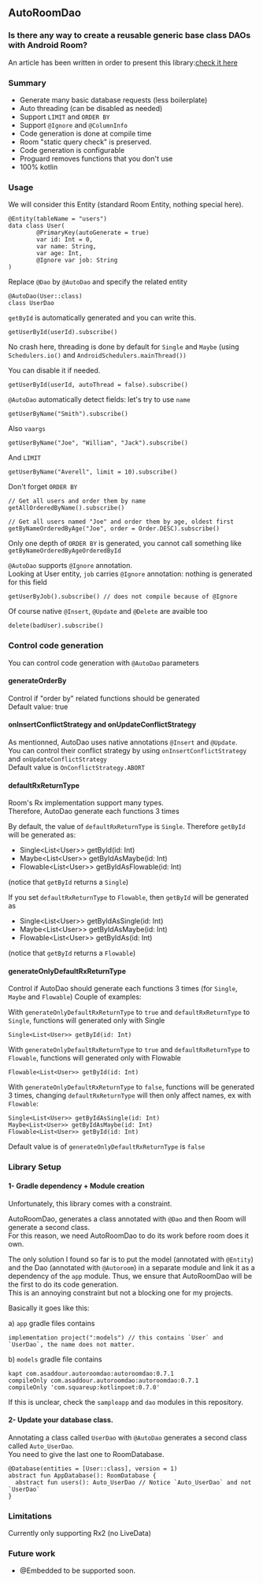 ## AutoRoomDao

### Is there any way to create a reusable generic base class DAOs with Android Room?
An article has been written in order to present this library:[check it here](https://medium.com/@alex.saddour/android-room-automatic-dao-generation-e48661e83c98) 

### Summary 
- Generate many basic database requests (less boilerplate)
- Auto threading (can be disabled as needed)
- Support `LIMIT` and `ORDER BY`
- Support `@Ignore` and `@ColumnInfo` 
- Code generation is done at compile time
- Room "static query check" is preserved.
- Code generation is configurable
- Proguard removes functions that you don't use
- 100% kotlin

### Usage
We will consider this Entity (standard Room Entity, nothing special here).

```
@Entity(tableName = "users")
data class User(
        @PrimaryKey(autoGenerate = true)
        var id: Int = 0,
        var name: String,
        var age: Int,
        @Ignore var job: String
)
```

Replace `@Dao` by `@AutoDao` and specify the related entity
```
@AutoDao(User::class)
class UserDao
```

`getById` is automatically generated and you can write this.

```
getUserById(userId).subscribe()
```

No crash here, threading is done by default for `Single` and `Maybe` (using `Schedulers.io()` and `AndroidSchedulers.mainThread())`  

You can disable it if needed.

```
getUserById(userId, autoThread = false).subscribe()
```
 
`@AutoDao` automatically detect fields: let's try to use `name`  
```
getUserByName("Smith").subscribe()
```

Also `vaargs`
```
getUserByName("Joe", "William", "Jack").subscribe()
```

And `LIMIT`
```
getUserByName("Averell", limit = 10).subscribe()
```

Don't forget `ORDER BY`  

```
// Get all users and order them by name
getAllOrderedByName().subscribe()
  
// Get all users named "Joe" and order them by age, oldest first
getByNameOrderedByAge("Joe", order = Order.DESC).subscribe()
```

Only one depth of `ORDER BY` is generated, you cannot call something like `getByNameOrderedByAgeOrderedById`  

`@AutoDao` supports `@Ignore` annotation.  
Looking at User entity, `job` carries `@Ignore` annotation:  nothing is generated for this field  

```
getUserByJob().subscribe() // does not compile because of @Ignore
```

Of course native `@Insert`, `@Update` and `@Delete` are avaible too
```
delete(badUser).subscribe()
```

### Control code generation
You can control code generation with `@AutoDao` parameters
 
#### generateOrderBy
Control if "order by" related functions should be generated  
Default value: true

#### onInsertConflictStrategy and onUpdateConflictStrategy

As mentionned, AutoDao uses native annotations `@Insert` and `@Update`.  
You can control their conflict strategy by using `onInsertConflictStrategy` and `onUpdateConflictStrategy`  
Default value is `OnConflictStrategy.ABORT`


#### defaultRxReturnType
Room's Rx implementation support many types.  
Therefore, AutoDao generate each functions 3 times  

By default, the value of `defaultRxReturnType` is `Single`. Therefore `getById` will be generated as: 
- Single\<List\<User>> getById(id: Int)
- Maybe\<List\<User>> getByIdAsMaybe(id: Int)
- Flowable\<List\<User>> getByIdAsFlowable(id: Int)  

(notice that `getById` returns a `Single`)
  
If you set `defaultRxReturnType` to `Flowable`, then `getById` will be generated as
- Single\<List\<User>> getByIdAsSingle(id: Int)
- Maybe\<List\<User>> getByIdAsMaybe(id: Int)
- Flowable\<List\<User>> getByIdAs(id: Int) 

(notice that `getById` returns a `Flowable`)

   
#### generateOnlyDefaultRxReturnType

Control if AutoDao should generate each functions 3 times (for `Single`, `Maybe` and `Flowable`)
Couple of examples:

With `generateOnlyDefaultRxReturnType` to `true` and `defaultRxReturnType` to `Single`, functions will generated only with Single
```
Single<List<User>> getById(id: Int)
```
 
With `generateOnlyDefaultRxReturnType` to `true` and `defaultRxReturnType` to `Flowable`, functions will generated only with Flowable
```
Flowable<List<User>> getById(id: Int)
```

With `generateOnlyDefaultRxReturnType` to `false`, functions will be generated 3 times, changing `defaultRxReturnType` will then only affect names, ex with `Flowable`:
```
Single<List<User>> getByIdAsSingle(id: Int)
Maybe<List<User>> getByIdAsMaybe(id: Int)
Flowable<List<User>> getById(id: Int)
``` 

Default value is of `generateOnlyDefaultRxReturnType` is `false`



### Library Setup

#### 1- Gradle dependency + Module creation

Unfortunately, this library comes with a constraint.  

AutoRoomDao, generates a class annotated with `@Dao` and then Room will generate a second class.  
For this reason, we need AutoRoomDao to do its work before room does it own.  

The only solution I found so far is to put the model (annotated with `@Entity`) and the Dao (annotated with `@Autoroom`) in a separate module and link it as a dependency of the `app` module. Thus, we ensure that AutoRoomDao will be the first to do its code generation.  
This is an annoying constraint but not a blocking one for my projects.  

Basically it goes like this:  

a) `app` gradle files contains 
```
implementation project(":models") // this contains `User` and `UserDao`, the name does not matter.
```  

b) `models` gradle file contains  
```
kapt com.asaddour.autoroomdao:autoroomdao:0.7.1
compileOnly com.asaddour.autoroomdao:autoroomdao:0.7.1
compileOnly 'com.squareup:kotlinpoet:0.7.0'
```

If this is unclear, check the `sampleapp` and `dao` modules in this repository.

#### 2- Update your database class.

Annotating a class called `UserDao` with `@AutoDao` generates a second class called `Auto_UserDao`.  
You need to give the last one to RoomDatabase.
```
@Database(entities = [User::class], version = 1)
abstract fun AppDatabase(): RoomDatabase {
  abstract fun users(): Auto_UserDao // Notice `Auto_UserDao` and not `UserDao`
}
```

### Limitations
Currently only supporting Rx2 (no LiveData)

### Future work
- @Embedded to be supported soon.  

